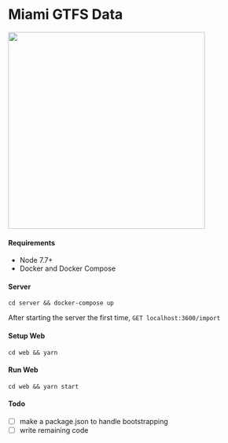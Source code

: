 # Miami GTFS Data

<img src='https://i.imgur.com/fkMtPMD.jpg' height='400px' />

#### Requirements

* Node 7.7+
* Docker and Docker Compose

#### Server

`cd server && docker-compose up`

After starting the server the first time, `GET localhost:3600/import`

#### Setup Web

`cd web && yarn`

#### Run Web

`cd web && yarn start`

#### Todo

* [ ] make a package.json to handle bootstrapping
* [ ] write remaining code
